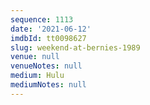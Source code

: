 ```yaml
---
sequence: 1113
date: '2021-06-12'
imdbId: tt0098627
slug: weekend-at-bernies-1989
venue: null
venueNotes: null
medium: Hulu
mediumNotes: null
---
```


